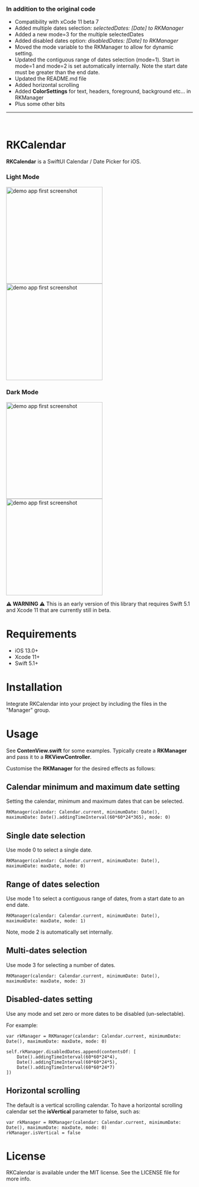 
### In addition to the original code
- Compatibility with xCode 11 beta 7
- Added multiple dates selection: *selectedDates: [Date] to RKManager*
- Added a new mode=3 for the multiple selectedDates
- Added disabled dates option: *disabledDates: [Date] to RKManager*
- Moved the mode variable to the RKManager to allow for dynamic setting.
- Updated the contiguous range of dates selection (mode=1). Start in mode=1 and mode=2 is set automatically internally. Note the start date must be greater than the end date.
- Updated the README.md file
- Added horizontal scrolling
- Added **ColorSettings** for text, headers, foreground, background etc... in RKManager
- Plus some other bits

***
<br>

# RKCalendar
**RKCalendar** is a SwiftUI Calendar / Date Picker for iOS.

### Light Mode
<img src="https://github.com/RaffiKian/RKCalendar/blob/master/RKCalendar/Images/demo-app-light-mode-1.png" alt="demo app first screenshot" width="260"/> <img src="https://github.com/RaffiKian/RKCalendar/blob/master/RKCalendar/Images/demo-app-light-mode-2.png" alt="demo app first screenshot" width="260"/> 
### Dark Mode
<img src="https://github.com/RaffiKian/RKCalendar/blob/master/RKCalendar/Images/demo-app-dark-mode-1.png" alt="demo app first screenshot" width="260"/> <img src="https://github.com/RaffiKian/RKCalendar/blob/master/RKCalendar/Images/demo-app-dark-mode-2.png" alt="demo app first screenshot" width="260"/> 

**⚠️ WARNING ⚠️** This is an early version of this library that requires Swift 5.1 and Xcode 11 that are currently still in beta.

# Requirements
- iOS 13.0+
- Xcode 11+
- Swift 5.1+

# Installation

Integrate RKCalendar into your project by including the files in the "Manager" group.

# Usage 

See **ContenView.swift** for some examples. Typically create a **RKManager** and pass it to a **RKViewController**.

Customise the **RKManager** for the desired effects as follows:


## Calendar minimum and maximum date setting

Setting the calendar, minimum and maximum dates that can be selected.

    RKManager(calendar: Calendar.current, minimumDate: Date(), maximumDate: Date().addingTimeInterval(60*60*24*365), mode: 0)

## Single date selection

Use mode 0 to select a single date.

    RKManager(calendar: Calendar.current, minimumDate: Date(), maximumDate: maxDate, mode: 0)

## Range of dates selection

Use mode 1 to select a contiguous range of dates, from a start date to an end date.

    RKManager(calendar: Calendar.current, minimumDate: Date(), maximumDate: maxDate, mode: 1)

Note, mode 2 is automatically set internally.

## Multi-dates selection

Use mode 3 for selecting a number of dates.

    RKManager(calendar: Calendar.current, minimumDate: Date(), maximumDate: maxDate, mode: 3)

## Disabled-dates setting

Use any mode and set zero or more dates to be disabled (un-selectable).

For example:

    var rkManager = RKManager(calendar: Calendar.current, minimumDate: Date(), maximumDate: maxDate, mode: 0)

    self.rkManager.disabledDates.append(contentsOf: [
        Date().addingTimeInterval(60*60*24*4),
        Date().addingTimeInterval(60*60*24*5),
        Date().addingTimeInterval(60*60*24*7)
    ])

## Horizontal scrolling

The default is a vertical scrolling calendar. To have a horizontal scrolling calendar set the **isVertical** parameter to false, such as:

    var rkManager = RKManager(calendar: Calendar.current, minimumDate: Date(), maximumDate: maxDate, mode: 0)
    rkManager.isVertical = false

# License
RKCalendar is available under the MIT license. See the LICENSE file for more info.
